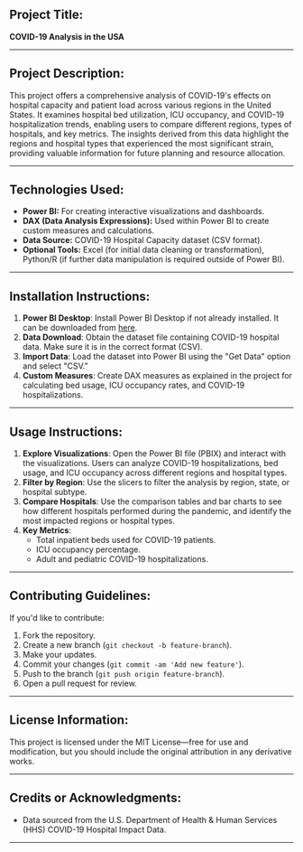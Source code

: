 ## **Project Title:**  
**COVID-19 Analysis in the USA**

---

## **Project Description:**  
This project offers a comprehensive analysis of COVID-19's effects on hospital capacity and patient load across various regions in the United States. It examines hospital bed utilization, ICU occupancy, and COVID-19 hospitalization trends, enabling users to compare different regions, types of hospitals, and key metrics. The insights derived from this data highlight the regions and hospital types that experienced the most significant strain, providing valuable information for future planning and resource allocation.

---

## **Technologies Used:**  
- **Power BI:** For creating interactive visualizations and dashboards.
- **DAX (Data Analysis Expressions):** Used within Power BI to create custom measures and calculations.
- **Data Source:** COVID-19 Hospital Capacity dataset (CSV format).
- **Optional Tools:** Excel (for initial data cleaning or transformation), Python/R (if further data manipulation is required outside of Power BI).

---

## **Installation Instructions:**  
1. **Power BI Desktop**: Install Power BI Desktop if not already installed. It can be downloaded from [here](https://powerbi.microsoft.com/desktop/).
2. **Data Download**: Obtain the dataset file containing COVID-19 hospital data. Make sure it is in the correct format (CSV).
3. **Import Data**: Load the dataset into Power BI using the "Get Data" option and select "CSV."
4. **Custom Measures**: Create DAX measures as explained in the project for calculating bed usage, ICU occupancy rates, and COVID-19 hospitalizations.

---

## **Usage Instructions:**  
1. **Explore Visualizations**: Open the Power BI file (PBIX) and interact with the visualizations. Users can analyze COVID-19 hospitalizations, bed usage, and ICU occupancy across different regions and hospital types.
2. **Filter by Region**: Use the slicers to filter the analysis by region, state, or hospital subtype.
3. **Compare Hospitals**: Use the comparison tables and bar charts to see how different hospitals performed during the pandemic, and identify the most impacted regions or hospital types.
4. **Key Metrics**:
   - Total inpatient beds used for COVID-19 patients.
   - ICU occupancy percentage.
   - Adult and pediatric COVID-19 hospitalizations.

---

## **Contributing Guidelines:**  
If you'd like to contribute:
1. Fork the repository.
2. Create a new branch (`git checkout -b feature-branch`).
3. Make your updates.
4. Commit your changes (`git commit -am 'Add new feature'`).
5. Push to the branch (`git push origin feature-branch`).
6. Open a pull request for review.

---

## **License Information:**  
This project is licensed under the MIT License—free for use and modification, but you should include the original attribution in any derivative works.

---

## **Credits or Acknowledgments:**  
- Data sourced from the U.S. Department of Health & Human Services (HHS) COVID-19 Hospital Impact Data.

---
